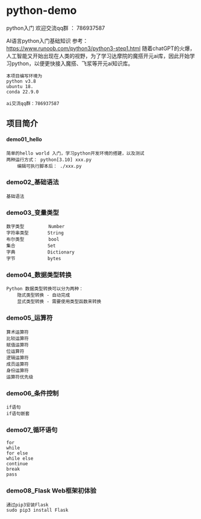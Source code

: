 # python-demo
python入门
欢迎交流qq群 ： 786937587

AI语言python入门基础知识
参考：https://www.runoob.com/python3/python3-step1.html
随着chatGPT的火爆，人工智能又开始出现在人类的视野，为了学习达摩院的魔搭开元ai库，因此开始学习python，以便更快接入魔搭、飞浆等开元ai知识库。

    本项目编写环境为
    python v3.8 
    ubuntu 18.
    conda 22.9.0

    ai交流qq群：786937587
## 项目简介
#### demo01_hello
    简单的hello world 入门，学习python开发环境的搭建，以及测试
    两种运行方式： python[3.10] xxx.py   
        编辑可执行脚本后： ./xxx.py

### demo02_基础语法
    基础语法

### demo03_变量类型
    数字类型         Number
    字符串类型       String
    布尔类型         bool
    集合            Set
    字典            Dictionary
    字节            bytes

### demo04_数据类型转换
    Python 数据类型转换可以分为两种：
        隐式类型转换 - 自动完成
        显式类型转换 - 需要使用类型函数来转换

### demo05_运算符
    算术运算符
    比较运算符
    赋值运算符
    位运算符
    逻辑运算符
    成员运算符
    身份运算符
    运算符优先级

### demo06_条件控制
    if语句
    if语句嵌套

### demo07_循环语句
    for
    while
    for else
    while else
    continue
    break
    pass

### demo08_Flask Web框架初体验
    通过pip3安装Flask
    sudo pip3 install Flask